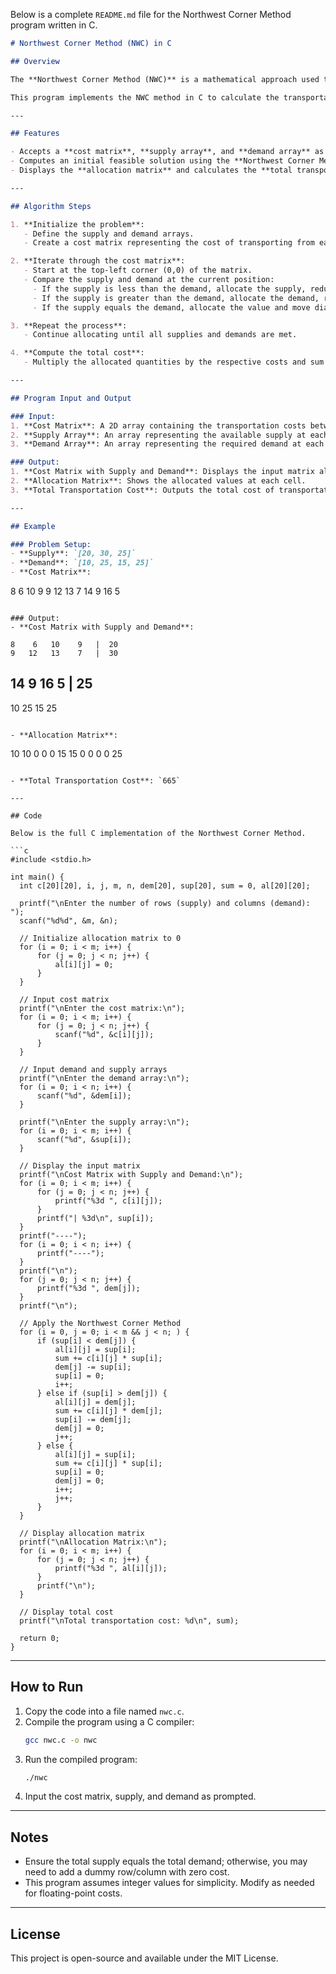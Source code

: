 Below is a complete `README.md` file for the Northwest Corner Method program written in C.

```markdown
# Northwest Corner Method (NWC) in C

## Overview

The **Northwest Corner Method (NWC)** is a mathematical approach used to find an initial feasible solution for transportation problems. It is named "Northwest Corner" because the allocation process begins at the top-left (northwest) corner of the cost matrix. 

This program implements the NWC method in C to calculate the transportation cost for distributing supplies from sources to meet demands at destinations.

---

## Features

- Accepts a **cost matrix**, **supply array**, and **demand array** as inputs.
- Computes an initial feasible solution using the **Northwest Corner Method**.
- Displays the **allocation matrix** and calculates the **total transportation cost**.

---

## Algorithm Steps

1. **Initialize the problem**:
   - Define the supply and demand arrays.
   - Create a cost matrix representing the cost of transporting from each source to each destination.

2. **Iterate through the cost matrix**:
   - Start at the top-left corner (0,0) of the matrix.
   - Compare the supply and demand at the current position:
     - If the supply is less than the demand, allocate the supply, reduce the demand, and move down to the next row.
     - If the supply is greater than the demand, allocate the demand, reduce the supply, and move right to the next column.
     - If the supply equals the demand, allocate the value and move diagonally (to the next row and column).

3. **Repeat the process**:
   - Continue allocating until all supplies and demands are met.

4. **Compute the total cost**:
   - Multiply the allocated quantities by the respective costs and sum them up.

---

## Program Input and Output

### Input:
1. **Cost Matrix**: A 2D array containing the transportation costs between sources and destinations.
2. **Supply Array**: An array representing the available supply at each source.
3. **Demand Array**: An array representing the required demand at each destination.

### Output:
1. **Cost Matrix with Supply and Demand**: Displays the input matrix alongside the supply and demand values.
2. **Allocation Matrix**: Shows the allocated values at each cell.
3. **Total Transportation Cost**: Outputs the total cost of transportation.

---

## Example

### Problem Setup:
- **Supply**: `[20, 30, 25]`
- **Demand**: `[10, 25, 15, 25]`
- **Cost Matrix**:
  ```
  8   6   10   9
  9   12  13   7
  14  9   16   5
  ```

### Output:
- **Cost Matrix with Supply and Demand**:
  ```
    8    6   10    9   |  20
    9   12   13    7   |  30
   14    9   16    5   |  25
  ----------------------------
   10   25   15   25
  ```

- **Allocation Matrix**:
  ```
   10   10    0    0
    0   15   15    0
    0    0    0   25
  ```

- **Total Transportation Cost**: `665`

---

## Code

Below is the full C implementation of the Northwest Corner Method.

```c
#include <stdio.h>

int main() {
    int c[20][20], i, j, m, n, dem[20], sup[20], sum = 0, al[20][20];

    printf("\nEnter the number of rows (supply) and columns (demand): ");
    scanf("%d%d", &m, &n);

    // Initialize allocation matrix to 0
    for (i = 0; i < m; i++) {
        for (j = 0; j < n; j++) {
            al[i][j] = 0;
        }
    }

    // Input cost matrix
    printf("\nEnter the cost matrix:\n");
    for (i = 0; i < m; i++) {
        for (j = 0; j < n; j++) {
            scanf("%d", &c[i][j]);
        }
    }

    // Input demand and supply arrays
    printf("\nEnter the demand array:\n");
    for (i = 0; i < n; i++) {
        scanf("%d", &dem[i]);
    }

    printf("\nEnter the supply array:\n");
    for (i = 0; i < m; i++) {
        scanf("%d", &sup[i]);
    }

    // Display the input matrix
    printf("\nCost Matrix with Supply and Demand:\n");
    for (i = 0; i < m; i++) {
        for (j = 0; j < n; j++) {
            printf("%3d ", c[i][j]);
        }
        printf("| %3d\n", sup[i]);
    }
    printf("----");
    for (i = 0; i < n; i++) {
        printf("----");
    }
    printf("\n");
    for (j = 0; j < n; j++) {
        printf("%3d ", dem[j]);
    }
    printf("\n");

    // Apply the Northwest Corner Method
    for (i = 0, j = 0; i < m && j < n; ) {
        if (sup[i] < dem[j]) {
            al[i][j] = sup[i];
            sum += c[i][j] * sup[i];
            dem[j] -= sup[i];
            sup[i] = 0;
            i++;
        } else if (sup[i] > dem[j]) {
            al[i][j] = dem[j];
            sum += c[i][j] * dem[j];
            sup[i] -= dem[j];
            dem[j] = 0;
            j++;
        } else {
            al[i][j] = sup[i];
            sum += c[i][j] * sup[i];
            sup[i] = 0;
            dem[j] = 0;
            i++;
            j++;
        }
    }

    // Display allocation matrix
    printf("\nAllocation Matrix:\n");
    for (i = 0; i < m; i++) {
        for (j = 0; j < n; j++) {
            printf("%3d ", al[i][j]);
        }
        printf("\n");
    }

    // Display total cost
    printf("\nTotal transportation cost: %d\n", sum);

    return 0;
}
```

---

## How to Run

1. Copy the code into a file named `nwc.c`.
2. Compile the program using a C compiler:
   ```bash
   gcc nwc.c -o nwc
   ```
3. Run the compiled program:
   ```bash
   ./nwc
   ```
4. Input the cost matrix, supply, and demand as prompted.

---

## Notes

- Ensure the total supply equals the total demand; otherwise, you may need to add a dummy row/column with zero cost.
- This program assumes integer values for simplicity. Modify as needed for floating-point costs.

---

## License

This project is open-source and available under the MIT License.
```
